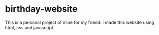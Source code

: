 # birthday-website
This is a personal project of mine for my friend.
I made this website using html, css and javascript. 
